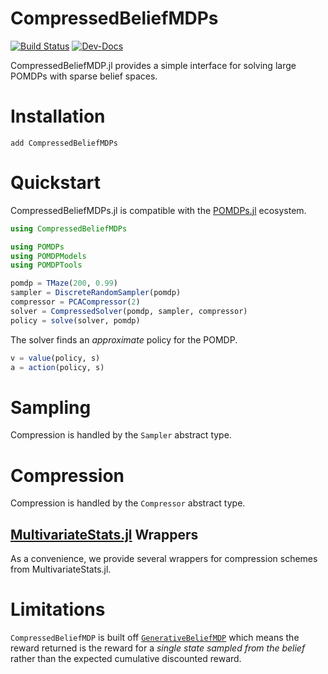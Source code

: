 # CompressedBeliefMDPs

[![Build Status](https://github.com/FlyingWorkshop/CompressedBeliefMDPs.jl/actions/workflows/CI.yml/badge.svg?branch=main)](https://github.com/FlyingWorkshop/CompressedBeliefMDPs.jl/actions/workflows/CI.yml?query=branch%3Amain)
[![Dev-Docs](https://img.shields.io/badge/docs-latest-blue.svg)](https://flyingworkshop.github.io/CompressedBeliefMDPs.jl/dev/)

CompressedBeliefMDP.jl provides a simple interface for solving large POMDPs with sparse belief spaces.

# Installation
```
add CompressedBeliefMDPs
```

# Quickstart

CompressedBeliefMDPs.jl is compatible with the [POMDPs.jl](https://juliapomdp.github.io/POMDPs.jl/latest/) ecosystem.
```julia
using CompressedBeliefMDPs

using POMDPs
using POMDPModels
using POMDPTools

pomdp = TMaze(200, 0.99)
sampler = DiscreteRandomSampler(pomdp)
compressor = PCACompressor(2)
solver = CompressedSolver(pomdp, sampler, compressor)
policy = solve(solver, pomdp)
```

The solver finds an _approximate_ policy for the POMDP.

```julia
v = value(policy, s)
a = action(policy, s)
```
# Sampling

Compression is handled by the `Sampler` abstract type.

# Compression

Compression is handled by the `Compressor` abstract type.

## [MultivariateStats.jl](https://juliapackages.com/p/multivariatestats) Wrappers

As a convenience, we provide several wrappers for compression schemes from MultivariateStats.jl.

# Limitations

`CompressedBeliefMDP` is built off [`GenerativeBeliefMDP`](https://juliapomdp.github.io/POMDPs.jl/stable/POMDPTools/model/#POMDPTools.ModelTools.GenerativeBeliefMDP) which means the reward returned is the reward for a _single state sampled from the belief_ rather than the expected cumulative discounted reward.